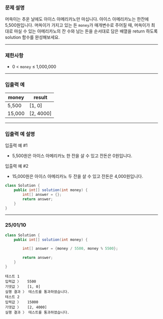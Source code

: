 [](https://school.programmers.co.kr/learn/courses/30/lessons/120819)

### **문제 설명**

머쓱이는 추운 날에도 아이스 아메리카노만 마십니다. 아이스 아메리카노는 한잔에 5,500원입니다. 머쓱이가 가지고 있는 돈 `money`가 매개변수로 주어질 때, 머쓱이가 최대로 마실 수 있는 아메리카노의 잔 수와 남는 돈을 순서대로 담은 배열을 return 하도록 solution 함수를 완성해보세요.

---

### 제한사항

- 0 < `money` ≤ 1,000,000

---

### 입출력 예

| money | result |
| --- | --- |
| 5,500 | [1, 0] |
| 15,000 | [2, 4000] |

---

### 입출력 예 설명

입출력 예 #1

- 5,500원은 아이스 아메리카노 한 잔을 살 수 있고 잔돈은 0원입니다.

입출력 예 #2

- 15,000원은 아이스 아메리카노 두 잔을 살 수 있고 잔돈은 4,000원입니다.

```java
class Solution {
    public int[] solution(int money) {
        int[] answer = {};
        return answer;
    }
}
```

---

### 25/01/10

```java
class Solution {
    public int[] solution(int money) {
        
        int[] answer = {money / 5500, money % 5500};
        
        return answer;
    }
}
```

```
테스트 1
입력값 〉	5500
기댓값 〉	[1, 0]
실행 결과 〉	테스트를 통과하였습니다.
테스트 2
입력값 〉	15000
기댓값 〉	[2, 4000]
실행 결과 〉	테스트를 통과하였습니다.
```